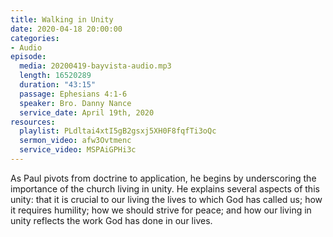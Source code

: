 ```yaml
---
title: Walking in Unity
date: 2020-04-18 20:00:00
categories:
- Audio
episode:
  media: 20200419-bayvista-audio.mp3
  length: 16520289
  duration: "43:15"
  passage: Ephesians 4:1-6
  speaker: Bro. Danny Nance
  service_date: April 19th, 2020
resources:
  playlist: PLdltai4xtI5gB2gsxj5XH0F8fqfTi3oQc
  sermon_video: afw3Ovtmenc
  service_video: MSPAiGPHi3c
---
```

As Paul pivots from doctrine to application, he begins by underscoring the importance of the church living in unity. He explains several aspects of this unity: that it is crucial to our living the lives to which God has called us; how it requires humility; how we should strive for peace; and how our living in unity reflects the work God has done in our lives.